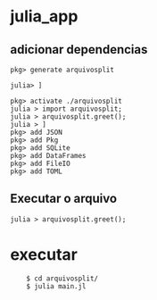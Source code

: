 # julia_app

## adicionar dependencias
```
pkg> generate arquivosplit

julia> ]

pkg> activate ./arquivosplit
julia > import arquivosplit;
julia > arquivosplit.greet();
julia > ]
pkg> add JSON
pkg> add Pkg
pkg> add SQLite
pkg> add DataFrames
pkg> add FileIO
pkg> add TOML
```
## **Executar o arquivo**
```
julia > arquivosplit.greet();
```

# executar
```
	$ cd arquivosplit/
	$ julia main.jl
```